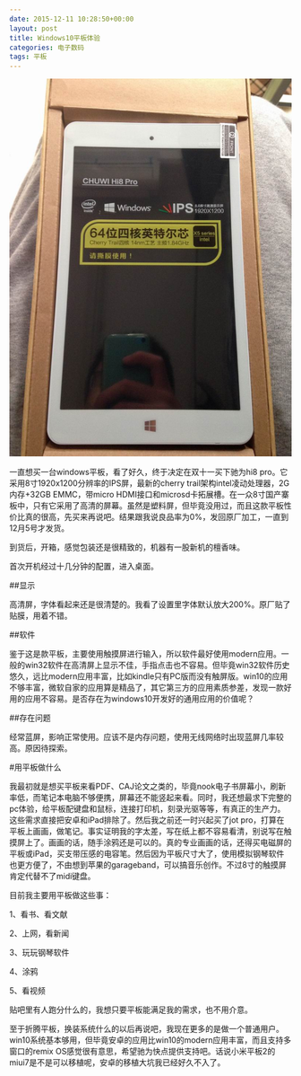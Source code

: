 ```yaml
---
date: 2015-12-11 10:28:50+00:00
layout: post
title: Windows10平板体验
categories: 电子数码
tags: 平板
---
```


![](/album/chuwei.JPG)

一直想买一台windows平板，看了好久，终于决定在双十一买下驰为hi8 pro。它采用8寸1920x1200分辨率的IPS屏，最新的cherry trail架构intel凌动处理器，2G内存+32GB EMMC，带micro HDMI接口和microsd卡拓展槽。在一众8寸国产寨板中，只有它采用了高清的屏幕。虽然是塑料屏，但毕竟没用过，而且这款平板性价比真的很高，先买来再说吧。结果跟我说良品率为0%，发回原厂加工，一直到12月5号才发货。

到货后，开箱，感觉包装还是很精致的，机器有一股新机的檀香味。

首次开机经过十几分钟的配置，进入桌面。

##显示

高清屏，字体看起来还是很清楚的。我看了设置里字体默认放大200%。原厂贴了贴膜，用着不错。

##软件

鉴于这是款平板，主要使用触摸屏进行输入，所以软件最好使用modern应用。一般的win32软件在高清屏上显示不佳，手指点击也不容易。但毕竟win32软件历史悠久，远比modern应用丰富，比如kindle只有PC版而没有触屏版。win10的应用不够丰富，微软自家的应用算是精品了，其它第三方的应用素质参差，发现一款好用的应用不容易。是否存在为windows10开发好的通用应用的价值呢？

##存在问题

经常蓝屏，影响正常使用。应该不是内存问题，使用无线网络时出现蓝屏几率较高。原因待探索。

#用平板做什么

我最初就是想买平板来看PDF、CAJ论文之类的，毕竟nook电子书屏幕小，刷新率低，而笔记本电脑不够便携，屏幕还不能竖起来看。同时，我还想最求下完整的pc体验，给平板配键盘和鼠标，连接打印机，刻录光驱等等，有真正的生产力。这些需求直接把安卓和iPad排除了。然后我之前还一时兴起买了jot pro，打算在平板上画画，做笔记。事实证明我的字太差，写在纸上都不容易看清，别说写在触摸屏上了。画画的话，随手涂鸦还是可以的。真的专业画画的话，还得买电磁屏的平板或iPad，买支带压感的电容笔。然后因为平板尺寸大了，使用模拟钢琴软件也更方便了，不由想到苹果的garageband，可以搞音乐创作。不过8寸的触摸屏肯定代替不了midi键盘。

目前我主要用平板做这些事：

1、看书、看文献

2、上网，看新闻

3、玩玩钢琴软件

4、涂鸦

5、看视频

贴吧里有人跑分什么的，我想只要平板能满足我的需求，也不用介意。

至于折腾平板，换装系统什么的以后再说吧，我现在更多的是做一个普通用户。win10系统基本够用，但毕竟安卓的应用比win10的modern应用丰富，而且支持多窗口的remix OS感觉很有意思，希望驰为快点提供支持吧。话说小米平板2的miui7是不是可以移植呢，安卓的移植大坑我已经好久不入了。


